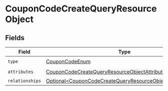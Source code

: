 # CouponCodeCreateQueryResourceObject


## Fields

| Field                                                                                                                                      | Type                                                                                                                                       | Required                                                                                                                                   | Description                                                                                                                                |
| ------------------------------------------------------------------------------------------------------------------------------------------ | ------------------------------------------------------------------------------------------------------------------------------------------ | ------------------------------------------------------------------------------------------------------------------------------------------ | ------------------------------------------------------------------------------------------------------------------------------------------ |
| `type`                                                                                                                                     | [CouponCodeEnum](../../models/components/CouponCodeEnum.md)                                                                                | :heavy_check_mark:                                                                                                                         | N/A                                                                                                                                        |
| `attributes`                                                                                                                               | [CouponCodeCreateQueryResourceObjectAttributes](../../models/components/CouponCodeCreateQueryResourceObjectAttributes.md)                  | :heavy_check_mark:                                                                                                                         | N/A                                                                                                                                        |
| `relationships`                                                                                                                            | [Optional\<CouponCodeCreateQueryResourceObjectRelationships>](../../models/components/CouponCodeCreateQueryResourceObjectRelationships.md) | :heavy_minus_sign:                                                                                                                         | N/A                                                                                                                                        |